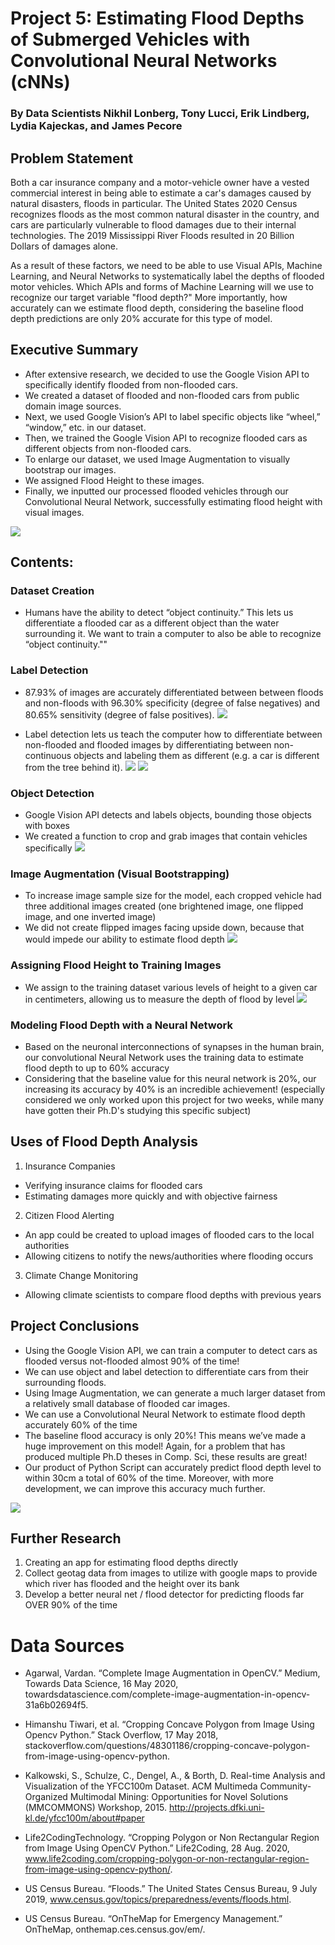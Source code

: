 # Project 5: Estimating Flood Depths of Submerged Vehicles with Convolutional Neural Networks (cNNs)

### By Data Scientists Nikhil Lonberg, Tony Lucci, Erik Lindberg, Lydia Kajeckas, and James Pecore

## Problem Statement

Both a car insurance company and a motor-vehicle owner have a vested commercial interest in being able to estimate a car's damages caused by natural disasters, floods in particular. The United States 2020 Census recognizes floods as the most common natural disaster in the country, and cars are particularly vulnerable to flood damages due to their internal technologies. The 2019 Mississippi River Floods resulted in 20 Billion Dollars of damages alone. 

As a result of these factors, we need to be able to use Visual APIs, Machine Learning, and Neural Networks to systematically label the depths of flooded motor vehicles. Which APIs and forms of Machine Learning will we use to recognize our target variable "flood depth?" More importantly, how accurately can we estimate flood depth, considering the baseline flood depth predictions are only 20% accurate for this type of model.

## Executive Summary
- After extensive research, we decided to use the Google Vision API to specifically identify flooded from non-flooded cars. 
- We created a dataset of flooded and non-flooded cars from public domain image sources. 
- Next, we used Google Vision’s API to label specific objects like “wheel,” “window,” etc. in our dataset.
- Then, we trained the Google Vision API to recognize flooded cars as different objects from non-flooded cars.
- To enlarge our dataset, we used Image Augmentation to visually bootstrap our images. 
- We assigned Flood Height to these images.
- Finally, we inputted our processed flooded vehicles through our Convolutional Neural Network, successfully estimating flood height with visual images.

![](./project-5-images/image-1.png)

## Contents:

### Dataset Creation
- Humans have the ability to detect “object continuity.” This lets us differentiate a flooded car as a different object than the water surrounding it. We want to train a computer to also be able to recognize “object continuity.""

### Label Detection
- 87.93% of images are accurately differentiated between between floods and non-floods with 96.30% specificity (degree of false negatives) and 80.65% sensitivity (degree of false positives).
![](./project-5-images/image-2.png)

- Label detection lets us teach the computer how to differentiate between non-flooded and flooded images by differentiating between non-continuous objects and labeling them as different (e.g. a car is different from the tree behind it).
![](./project-5-images/image-3.png)
![](./project-5-images/image-4.png)

### Object Detection
- Google Vision API detects and labels objects, bounding those objects with boxes
- We created a function to crop and grab images that contain vehicles specifically
![](./project-5-images/image-5.png)

### Image Augmentation (Visual Bootstrapping)
- To increase image sample size for the model, each cropped vehicle had three additional images created (one brightened image, one flipped image, and one inverted image)
- We did not create flipped images facing upside down, because that would impede our ability to estimate flood depth
![](./project-5-images/image-6.png)

### Assigning Flood Height to Training Images
- We assign to the training dataset various levels of height to a given car in centimeters, allowing us to measure the depth of flood by level
![](./project-5-images/image-7.png)

### Modeling Flood Depth with a Neural Network
- Based on the neuronal interconnections of synapses in the human brain, our convolutional Neural Network uses the training data to estimate flood depth to up to 60% accuracy
- Considering that the baseline value for this neural network is 20%, our increasing its accuracy by 40% is an incredible achievement! (especially considered we only worked upon this project for two weeks, while many have gotten their Ph.D's studying this specific subject)

## Uses of Flood Depth Analysis
1. Insurance Companies
- Verifying insurance claims for flooded cars
- Estimating damages more quickly and with objective fairness

2. Citizen Flood Alerting
- An app could be created to upload images of flooded cars to the local authorities
- Allowing citizens to notify the news/authorities where flooding occurs

3. Climate Change Monitoring
- Allowing climate scientists to compare flood depths with previous years

## Project Conclusions
- Using the Google Vision API, we can train a computer to detect cars as flooded versus not-flooded almost 90% of the time!
- We can use object and label detection to differentiate cars from their surrounding floods.
- Using Image Augmentation, we can generate a much larger dataset from a relatively small database of flooded car images.
- We can use a Convolutional Neural Network to estimate flood depth accurately 60% of the time
- The baseline flood accuracy is only 20%! This means we’ve made a huge improvement on this model! Again, for a problem that has produced multiple Ph.D theses in Comp. Sci, these results are great!
- Our product of Python Script can accurately predict flood depth level to within 30cm a total of 60% of the time. Moreover, with more development, we can improve this accuracy much further. 

![](./project-5-images/image-8.png)

## Further Research
1. Creating an app for estimating flood depths directly
2. Collect geotag data from images to utilize with google maps to provide which river has flooded and the height over its bank
3. Develop a better neural net / flood detector for predicting floods far OVER 90% of the time

# Data Sources
- Agarwal, Vardan. “Complete Image Augmentation in OpenCV.” Medium, Towards Data Science, 16 May 2020, towardsdatascience.com/complete-image-augmentation-in-opencv-31a6b02694f5. 

- Himanshu Tiwari, et al. “Cropping Concave Polygon from Image Using Opencv Python.” Stack Overflow, 17 May 2018, stackoverflow.com/questions/48301186/cropping-concave-polygon-from-image-using-opencv-python. 

- Kalkowski, S.,  Schulze, C., Dengel, A., & Borth, D. Real-time Analysis and Visualization of the YFCC100m Dataset.  ACM Multimeda Community-Organized Multimodal Mining: Opportunities for Novel Solutions (MMCOMMONS) Workshop, 2015. http://projects.dfki.uni-kl.de/yfcc100m/about#paper

- Life2CodingTechnology. “Cropping Polygon or Non Rectangular Region from Image Using OpenCV Python.” Life2Coding, 28 Aug. 2020, www.life2coding.com/cropping-polygon-or-non-rectangular-region-from-image-using-opencv-python/. 

- US Census Bureau. “Floods.” The United States Census Bureau, 9 July 2019, www.census.gov/topics/preparedness/events/floods.html. 

- US Census Bureau. “OnTheMap for Emergency Management.” OnTheMap, onthemap.ces.census.gov/em/. 

